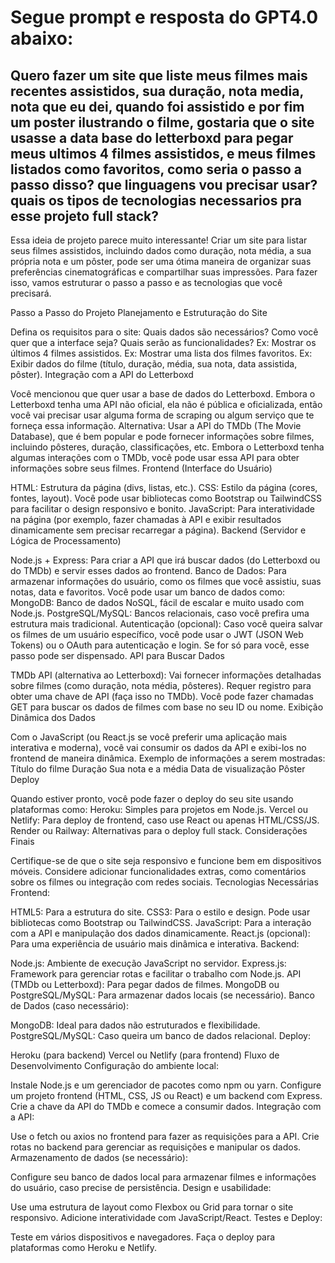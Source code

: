 # Segue prompt e resposta do GPT4.0 abaixo:
Quero fazer um site que liste meus filmes mais recentes assistidos, sua duração, nota media, nota que eu dei, quando foi assistido e por fim um poster ilustrando o filme, gostaria que o site usasse a data base do letterboxd para pegar meus ultimos 4 filmes assistidos, e meus filmes listados como favoritos, como seria o passo a passo disso? que linguagens vou precisar usar? quais os tipos de tecnologias necessarios pra esse projeto full stack?
--------------------------------------------------------------------------------
Essa ideia de projeto parece muito interessante! Criar um site para listar seus filmes assistidos, incluindo dados como duração, nota média, a sua própria nota e um pôster, pode ser uma ótima maneira de organizar suas preferências cinematográficas e compartilhar suas impressões. Para fazer isso, vamos estruturar o passo a passo e as tecnologias que você precisará.

Passo a Passo do Projeto
Planejamento e Estruturação do Site

Defina os requisitos para o site: Quais dados são necessários? Como você quer que a interface seja? Quais serão as funcionalidades?
Ex: Mostrar os últimos 4 filmes assistidos.
Ex: Mostrar uma lista dos filmes favoritos.
Ex: Exibir dados do filme (título, duração, média, sua nota, data assistida, pôster).
Integração com a API do Letterboxd

Você mencionou que quer usar a base de dados do Letterboxd. Embora o Letterboxd tenha uma API não oficial, ela não é pública e oficializada, então você vai precisar usar alguma forma de scraping ou algum serviço que te forneça essa informação.
Alternativa: Usar a API do TMDb (The Movie Database), que é bem popular e pode fornecer informações sobre filmes, incluindo pôsteres, duração, classificações, etc. Embora o Letterboxd tenha algumas interações com o TMDb, você pode usar essa API para obter informações sobre seus filmes.
Frontend (Interface do Usuário)

HTML: Estrutura da página (divs, listas, etc.).
CSS: Estilo da página (cores, fontes, layout). Você pode usar bibliotecas como Bootstrap ou TailwindCSS para facilitar o design responsivo e bonito.
JavaScript: Para interatividade na página (por exemplo, fazer chamadas à API e exibir resultados dinamicamente sem precisar recarregar a página).
Backend (Servidor e Lógica de Processamento)

Node.js + Express: Para criar a API que irá buscar dados (do Letterboxd ou do TMDb) e servir esses dados ao frontend.
Banco de Dados: Para armazenar informações do usuário, como os filmes que você assistiu, suas notas, data e favoritos. Você pode usar um banco de dados como:
MongoDB: Banco de dados NoSQL, fácil de escalar e muito usado com Node.js.
PostgreSQL/MySQL: Bancos relacionais, caso você prefira uma estrutura mais tradicional.
Autenticação (opcional): Caso você queira salvar os filmes de um usuário específico, você pode usar o JWT (JSON Web Tokens) ou o OAuth para autenticação e login. Se for só para você, esse passo pode ser dispensado.
API para Buscar Dados

TMDb API (alternativa ao Letterboxd): Vai fornecer informações detalhadas sobre filmes (como duração, nota média, pôsteres).
Requer registro para obter uma chave de API (faça isso no TMDb).
Você pode fazer chamadas GET para buscar os dados de filmes com base no seu ID ou nome.
Exibição Dinâmica dos Dados

Com o JavaScript (ou React.js se você preferir uma aplicação mais interativa e moderna), você vai consumir os dados da API e exibi-los no frontend de maneira dinâmica.
Exemplo de informações a serem mostradas:
Título do filme
Duração
Sua nota e a média
Data de visualização
Pôster
Deploy

Quando estiver pronto, você pode fazer o deploy do seu site usando plataformas como:
Heroku: Simples para projetos em Node.js.
Vercel ou Netlify: Para deploy de frontend, caso use React ou apenas HTML/CSS/JS.
Render ou Railway: Alternativas para o deploy full stack.
Considerações Finais

Certifique-se de que o site seja responsivo e funcione bem em dispositivos móveis.
Considere adicionar funcionalidades extras, como comentários sobre os filmes ou integração com redes sociais.
Tecnologias Necessárias
Frontend:

HTML5: Para a estrutura do site.
CSS3: Para o estilo e design. Pode usar bibliotecas como Bootstrap ou TailwindCSS.
JavaScript: Para a interação com a API e manipulação dos dados dinamicamente.
React.js (opcional): Para uma experiência de usuário mais dinâmica e interativa.
Backend:

Node.js: Ambiente de execução JavaScript no servidor.
Express.js: Framework para gerenciar rotas e facilitar o trabalho com Node.js.
API (TMDb ou Letterboxd): Para pegar dados de filmes.
MongoDB ou PostgreSQL/MySQL: Para armazenar dados locais (se necessário).
Banco de Dados (caso necessário):

MongoDB: Ideal para dados não estruturados e flexibilidade.
PostgreSQL/MySQL: Caso queira um banco de dados relacional.
Deploy:

Heroku (para backend)
Vercel ou Netlify (para frontend)
Fluxo de Desenvolvimento
Configuração do ambiente local:

Instale Node.js e um gerenciador de pacotes como npm ou yarn.
Configure um projeto frontend (HTML, CSS, JS ou React) e um backend com Express.
Crie a chave da API do TMDb e comece a consumir dados.
Integração com a API:

Use o fetch ou axios no frontend para fazer as requisições para a API.
Crie rotas no backend para gerenciar as requisições e manipular os dados.
Armazenamento de dados (se necessário):

Configure seu banco de dados local para armazenar filmes e informações do usuário, caso precise de persistência.
Design e usabilidade:

Use uma estrutura de layout como Flexbox ou Grid para tornar o site responsivo.
Adicione interatividade com JavaScript/React.
Testes e Deploy:

Teste em vários dispositivos e navegadores.
Faça o deploy para plataformas como Heroku e Netlify.